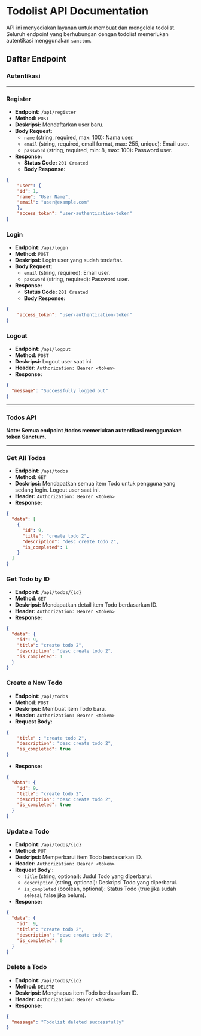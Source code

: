 # Todolist API Documentation

API ini menyediakan layanan untuk membuat dan mengelola todolist. Seluruh endpoint yang berhubungan dengan todolist memerlukan autentikasi menggunakan `sanctum`.

## Daftar Endpoint

### Autentikasi

---

### Register

- **Endpoint:** `/api/register`
- **Method:** `POST`
- **Deskripsi:** Mendaftarkan user baru.
- **Body Request:**
  - `name` (string, required, max: 100): Nama user.
  - `email` (string, required, email format, max: 255, unique): Email user.
  - `password` (string, required, min: 8, max: 100): Password user.
- **Response:**
  - **Status Code:** `201 Created`
  - **Body Response:**
```json
{
    "user": {
    "id": 1,
    "name": "User Name",
    "email": "user@example.com"
    },
    "access_token": "user-authentication-token"
}
```

### Login
- **Endpoint:** `/api/login`
- **Method:** `POST`
- **Deskripsi:** Login user yang sudah terdaftar.
- **Body Request:**
  - `email` (string, required): Email user.
  - `password` (string, required): Password user.
- **Response:**
  - **Status Code:** `201 Created`
  - **Body Response:**
```json
{
    "access_token": "user-authentication-token"
}
```

### Logout
- **Endpoint:** `/api/logout`
- **Method:** `POST`
- **Deskripsi:** Logout user saat ini.
- **Header:** `Authorization: Bearer <token>`
- **Response:**
```json
{
  "message": "Successfully logged out"
}
```

---

### Todos API
**Note:  Semua endpoint /todos memerlukan autentikasi menggunakan token Sanctum.**

---

### Get All Todos
- **Endpoint:** `/api/todos`
- **Method:** `GET`
- **Deskripsi:** Mendapatkan semua item Todo untuk pengguna yang sedang login. Logout user saat ini.
- **Header:** `Authorization: Bearer <token>`
- **Response:**
```json
{
  "data": [
    {
      "id": 9,
      "title": "create todo 2",
      "description": "desc create todo 2",
      "is_completed": 1
    }
  ]
}
```

### Get Todo by ID
- **Endpoint:** `/api/todos/{id}`
- **Method:** `GET`
- **Deskripsi:** Mendapatkan detail item Todo berdasarkan ID.
- **Header:** `Authorization: Bearer <token>`
- **Response:**
```json
{
  "data": {
    "id": 9,
    "title": "create todo 2",
    "description": "desc create todo 2",
    "is_completed": 1
  }
}
```

### Create a New Todo
- **Endpoint:** `/api/todos`
- **Method:** `POST`
- **Deskripsi:** Membuat item Todo baru.
- **Header:** `Authorization: Bearer <token>`
- **Request Body:**
```json
{
    "title" : "create todo 2",
    "description": "desc create todo 2",
    "is_completed": true
}
```
- **Response:**
```json
{
  "data": {
    "id": 9,
    "title": "create todo 2",
    "description": "desc create todo 2",
    "is_completed": true
  }
}
```

### Update a Todo
- **Endpoint:** `/api/todos/{id}`
- **Method:** `PUT`
- **Deskripsi:** Memperbarui item Todo berdasarkan ID.
- **Header:** `Authorization: Bearer <token>`
- **Request Body :**
  - `title` (string, optional): Judul Todo yang diperbarui.
  - `description` (string, optional): Deskripsi Todo yang diperbarui.
  - `is_completed` (boolean, optional): Status Todo (true jika sudah selesai, false jika belum).
- **Response:**
```json
{
  "data": {
    "id": 9,
    "title": "create todo 2",
    "description": "desc create todo 2",
    "is_completed": 0
  }
}
```

### Delete a Todo
- **Endpoint:** `/api/todos/{id}`
- **Method:** `DELETE`
- **Deskripsi:** Menghapus item Todo berdasarkan ID.
- **Header:** `Authorization: Bearer <token>`
- **Response:**
```json
{
  "message": "Todolist deleted successfully"
}
```
